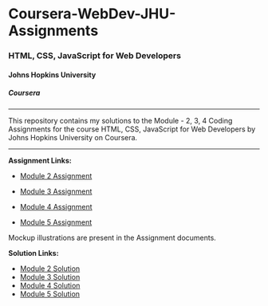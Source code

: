 # Coursera-WebDev-JHU-Assignments

### HTML, CSS, JavaScript for Web Developers
#### Johns Hopkins University
##### Coursera
---
This repository contains my solutions to the Module - 2, 3, 4 Coding Assignments for the course HTML, CSS, JavaScript for Web Developers by Johns Hopkins University on Coursera. 

---
**Assignment Links:**

- [Module 2 Assignment](http://goo.gl/4Blt4G)

- [Module 3 Assignment](http://bit.ly/1mKZzJ5)

- [Module 4 Assignment](http://bit.ly/21StgWz)

- [Module 5 Assignment](http://bit.ly/1UWgPJ1)

Mockup illustrations are present in the Assignment documents.


**Solution Links:**

- [Module 2 Solution](http://faheemzunjani.github.io/Coursera-WebDev-JHU-Assignments/module-2-solution/index.html)
- [Module 3 Solution](http://faheemzunjani.github.io/Coursera-WebDev-JHU-Assignments/module-3-solution/index.html)
- [Module 4 Solution](http://faheemzunjani.github.io/Coursera-WebDev-JHU-Assignments/module-4-solution/index.html)
- [Module 5 Solution](http://faheemzunjani.github.io/Coursera-WebDev-JHU-Assignments/module-5-solution/index.html)
